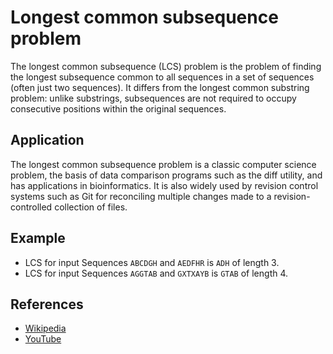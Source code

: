 # Longest common subsequence problem

The longest common subsequence (LCS) problem is the problem of finding 
the longest subsequence common to all sequences in a set of sequences 
(often just two sequences). It differs from the longest common substring
problem: unlike substrings, subsequences are not required to occupy 
consecutive positions within the original sequences. 

## Application

The longest common subsequence problem is a classic computer science 
problem, the basis of data comparison programs such as the diff utility, 
and has applications in bioinformatics. It is also widely used by 
revision control systems such as Git for reconciling multiple changes 
made to a revision-controlled collection of files.

## Example

- LCS for input Sequences `ABCDGH` and `AEDFHR` is `ADH` of length 3.
- LCS for input Sequences `AGGTAB` and `GXTXAYB` is `GTAB` of length 4.

## References

- [Wikipedia](https://en.wikipedia.org/wiki/Longest_common_subsequence_problem)
- [YouTube](https://www.youtube.com/watch?v=NnD96abizww)
